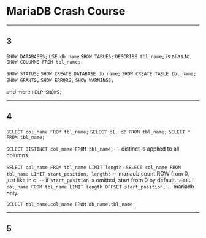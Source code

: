 # MariaDB Crash Course

-------------------------------------------------------------------------------

## 3

`SHOW DATABASES;`
`USE db_name`
`SHOW TABLES;`
`DESCRIBE tbl_name;` is alias to `SHOW COLUMNS FROM tbl_name;`

`SHOW STATUS;`
`SHOW CREATE DATABASE db_name;`
`SHOW CREATE TABLE tbl_name;`
`SHOW GRANTS;`
`SHOW ERRORS;`
`SHOW WARNINGS;`

and more `HELP SHOWS;`

-------------------------------------------------------------------------------

## 4

`SELECT col_name FROM tbl_name;`
`SELECT c1, c2 FROM tbl_name;`
`SELECT * FROM tbl_name;`

`SELECT DISTINCT col_name FROM tbl_name;`
-- distinct is applied to all columns.

`SELECT col_name FROM tbl_name LIMIT length;`
`SELECT col_name FROM tbl_name LIMIT start_position, length;`
-- mariadb count ROW from 0, just like in c.
-- if `start_position` is omitted, start from 0 by default.
`SELECT col_name FROM tbl_name LIMIT length OFFSET start_position;`
-- mariadb only.

`SELECT tbl_name.col_name FROM db_name.tbl_name;`

-------------------------------------------------------------------------------

## 5



















